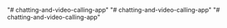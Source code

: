 "# chatting-and-video-calling-app" 
"# chatting-and-video-calling-app" 
"# chatting-and-video-calling-app" 
